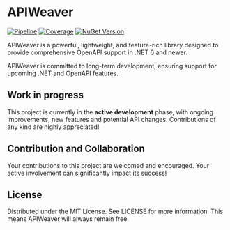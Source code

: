 # APIWeaver

[![Pipeline](https://github.com/xC0dex/APIWeaver/actions/workflows/ci.yml/badge.svg)](https://github.com/xC0dex/APIWeaver/actions/workflows/ci.yml)
[![Coverage](https://sonarcloud.io/api/project_badges/measure?project=xC0dex_APIWeaver&metric=coverage)](https://sonarcloud.io/summary/new_code?id=xC0dex_APIWeaver)
[![NuGet Version](https://img.shields.io/nuget/v/APIWeaver.Swagger)](https://www.nuget.org/packages/APIWeaver.Swagger/)

APIWeaver is a powerful, lightweight, and feature-rich library designed to provide comprehensive OpenAPI support in .NET
6 and newer.

APIWeaver is committed to long-term development, ensuring support for upcoming .NET and OpenAPI features.

## Work in progress

This project is currently in the **active development** phase, with ongoing improvements, new features and potential API
changes. Contributions of any kind are highly appreciated!

## Contribution and Collaboration

Your contributions to this project are welcomed and encouraged. Your active involvement can significantly impact its
success!

## License

Distributed under the MIT License. See LICENSE for more information.
This means APIWeaver will always remain free.
